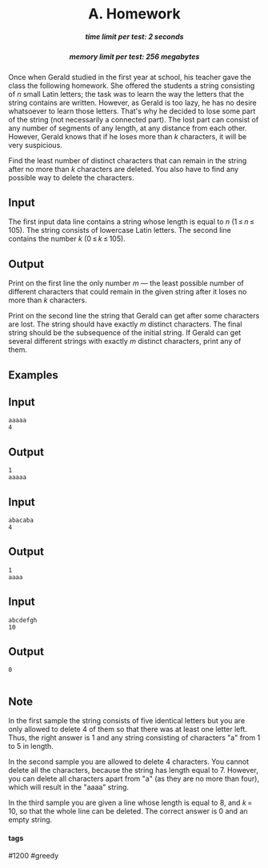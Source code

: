 <h1 style='text-align: center;'> A. Homework</h1>

<h5 style='text-align: center;'>time limit per test: 2 seconds</h5>
<h5 style='text-align: center;'>memory limit per test: 256 megabytes</h5>

Once when Gerald studied in the first year at school, his teacher gave the class the following homework. She offered the students a string consisting of *n* small Latin letters; the task was to learn the way the letters that the string contains are written. However, as Gerald is too lazy, he has no desire whatsoever to learn those letters. That's why he decided to lose some part of the string (not necessarily a connected part). The lost part can consist of any number of segments of any length, at any distance from each other. However, Gerald knows that if he loses more than *k* characters, it will be very suspicious. 

Find the least number of distinct characters that can remain in the string after no more than *k* characters are deleted. You also have to find any possible way to delete the characters.

## Input

The first input data line contains a string whose length is equal to *n* (1 ≤ *n* ≤ 105). The string consists of lowercase Latin letters. The second line contains the number *k* (0 ≤ *k* ≤ 105).

## Output

Print on the first line the only number *m* — the least possible number of different characters that could remain in the given string after it loses no more than *k* characters.

Print on the second line the string that Gerald can get after some characters are lost. The string should have exactly *m* distinct characters. The final string should be the subsequence of the initial string. If Gerald can get several different strings with exactly *m* distinct characters, print any of them.

## Examples

## Input


```
aaaaa  
4  

```
## Output


```
1  
aaaaa  

```
## Input


```
abacaba  
4  

```
## Output


```
1  
aaaa  

```
## Input


```
abcdefgh  
10  

```
## Output


```
0  
  

```
## Note

In the first sample the string consists of five identical letters but you are only allowed to delete 4 of them so that there was at least one letter left. Thus, the right answer is 1 and any string consisting of characters "a" from 1 to 5 in length.

In the second sample you are allowed to delete 4 characters. You cannot delete all the characters, because the string has length equal to 7. However, you can delete all characters apart from "a" (as they are no more than four), which will result in the "aaaa" string.

In the third sample you are given a line whose length is equal to 8, and *k* = 10, so that the whole line can be deleted. The correct answer is 0 and an empty string.



#### tags 

#1200 #greedy 